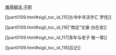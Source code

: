 [难得糊涂 子明](part0109.html#sigil_toc_id_114)

[[part0109.html#sigil_toc_id_115\|古书中寻活字汇 罗怃]]

[[part0109.html#sigil_toc_id_116\|“商定”文豪 白在宣]]

[[part0109.html#sigil_toc_id_117\|青年与老子 敬一尊]]

[[part0109.html#sigil_toc_id_118\|后记]]